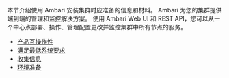 本节介绍使用 Ambari 安装集群时应准备的信息和材料。 Ambari 为您的集群提供端到端的管理和监控解决方案。 使用 Ambari Web UI 和 REST API，您可以从一个中心点部署、操作、管理配置更改并监控集群中所有节点的服务。

- [产品互操作性]($ProductInteroperability)
- [满足最低系统要求]($MeetMinimumSystemRequirements)
- [收集信息]($CollectInformation)
- [环境准备]($PrepareTheEnvironment)
